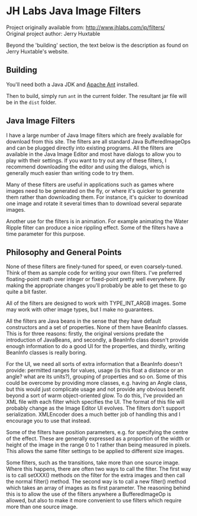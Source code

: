 JH Labs Java Image Filters
==========================

Project originally available from: http://www.jhlabs.com/ip/filters/  
Original project author: Jerry Huxtable

Beyond the 'building' section, the text below is the description as found on Jerry
Huxtable's website.

## Building

You'll need both a Java JDK and [Apache Ant](https://ant.apache.org/) installed. 

Then to build, simply run `ant` in the current folder. The resultant
jar file will be in the `dist` folder.

## Java Image Filters

I have a large number of Java Image filters which are freely available for download
from this site.  The filters are all standard Java BufferedImageOps and can be
plugged directly into existing programs. All the filters are available in the Java
Image Editor and most have dialogs to allow you to play with their settings. If you
want to try out any of these filters, I recommend downloading the editor and using
the dialogs, which is generally much easier than writing code to try them.

Many of these filters are useful in applications such as games where images need to
be generated on the fly, or where it's quicker to generate them rather than
downloading them. For instance, it's quicker to download one image and rotate it
several times than to download several separate images.

Another use for the filters is in animation. For example animating the Water Ripple
filter can produce a nice rippling effect. Some of the filters have a time
parameter for this purpose.

## Philosophy and General Points

None of these filters are finely-tuned for speed, or even coarsely-tuned. Think of
them as sample code for writing your own filters. I've preferred floating-point
math over integer or fixed-point pretty well everywhere. By making the appropriate
changes you'll probably be able to get these to go quite a bit faster.

All of the filters are designed to work with TYPE_INT_ARGB images. Some may work
with other image types, but I make no guarantees.

All the filters are Java beans in the sense that they have default constructors and
a set of properties. None of them have BeanInfo classes. This is for three reasons:
firstly, the original versions predate the introduction of JavaBeans, and secondly,
a BeanInfo class doesn't provide enough information to do a good UI for the
properties, and thirdly, writing BeanInfo classes is really boring.

For the UI, we need all sorts of extra information that a BeanInfo doesn't provide:
permitted ranges for values, usage (is this float a distance or an angle? what are
its units?), grouping of properties and so on. Some of this could be overcome by
providing more classes, e.g. having an Angle class, but this would just complicate
usage and not provide any obvious benefit beyond a sort of warm object-oriented
glow. To do this, I've provided an XML file with each filter which specifies the UI.
The format of this file will probably change as the Image Editor UI evolves. The
filters don't support serialization. XMLEncoder does a much better job of handling
this and I encourage you to use that instead.

Some of the filters have position parameters, e.g. for specifying the centre of the
effect. These are generally expressed as a proportion of the width or height of the
image in the range 0 to 1 rather than being measured in pixels. This allows the same
filter settings to be applied to different size images.

Some filters, such as the transitions, take more than one source image. Where this
happens, there are often two ways to call the filter. The first way is to call
setXXX() methods on the filter for the extra images and then call the normal
filter() method. The second way is to call a new filter() method which takes an
array of images as its first parameter. The reasoning behind this is to allow the
use of the filters anywhere a BufferedImageOp is allowed, but also to make it more
convenient to use filters which require more than one source image.